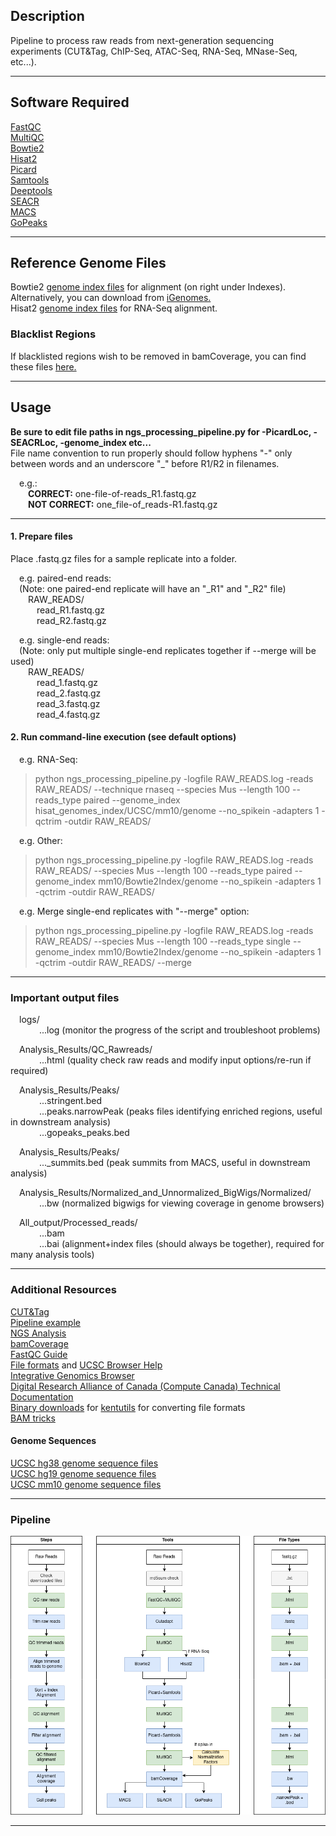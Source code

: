 ## Description  
Pipeline to process raw reads from next-generation sequencing experiments (CUT&Tag, ChIP-Seq, ATAC-Seq, RNA-Seq, MNase-Seq, etc...).  
___
## Software Required  
<a href="https://www.bioinformatics.babraham.ac.uk/projects/fastqc/">FastQC</a>  
<a href="https://multiqc.info/">MultiQC</a>  
<a href="http://bowtie-bio.sourceforge.net/bowtie2/index.shtml">Bowtie2</a>   
<a href="https://daehwankimlab.github.io/hisat2/">Hisat2</a>  
<a href="https://broadinstitute.github.io/picard/">Picard</a>  
<a href="http://www.htslib.org/">Samtools</a>  
<a href="https://deeptools.readthedocs.io/en/develop/">Deeptools</a>  
<a href="https://github.com/FredHutch/SEACR">SEACR</a>  
<a href="https://github.com/macs3-project/MACS">MACS</a>    
<a href="https://github.com/maxsonBraunLab/gopeaks">GoPeaks</a>  
___  
## Reference Genome Files  
Bowtie2 <a href="https://bowtie-bio.sourceforge.net/bowtie2/manual.shtml">genome index files</a>  for alignment (on right under Indexes). Alternatively, you can download from <a href="https://support.illumina.com/sequencing/sequencing_software/igenome.html">iGenomes.</a>  
Hisat2 <a href="https://daehwankimlab.github.io/hisat2/download/">genome index files</a> for RNA-Seq alignment.  

### Blacklist Regions  
If blacklisted regions wish to be removed in bamCoverage, you can find these files <a href="https://github.com/Boyle-Lab/Blacklist">here.</a>  
___  
## Usage  
<strong>Be sure to edit file paths in ngs_processing_pipeline.py for -PicardLoc, -SEACRLoc, -genome_index etc...</strong>  
File name convention to run properly should follow hyphens "-" only between words and an underscore "_" before R1/R2 in filenames.  

&emsp;e.g.:  
&emsp;&emsp;<strong>CORRECT:</strong> one-file-of-reads_R1.fastq.gz  
&emsp;&emsp;<strong>NOT CORRECT:</strong> one_file-of_reads-R1.fastq.gz  
___  
#### 1. Prepare files  
Place .fastq.gz files for a sample replicate into a folder.  

&emsp;e.g. paired-end reads:  
&emsp;(Note: one paired-end replicate will have an "_R1" and "_R2" file)  
&emsp;&emsp;RAW_READS/  
&emsp;&emsp;&emsp;read_R1.fastq.gz  
&emsp;&emsp;&emsp;read_R2.fastq.gz  

&emsp;e.g. single-end reads:  
&emsp;(Note: only put multiple single-end replicates together if --merge will be used)  
&emsp;&emsp;RAW_READS/  
&emsp;&emsp;&emsp;read_1.fastq.gz  
&emsp;&emsp;&emsp;read_2.fastq.gz  
&emsp;&emsp;&emsp;read_3.fastq.gz  
&emsp;&emsp;&emsp;read_4.fastq.gz 
  
#### 2. Run command-line execution (see default options)    
&emsp;e.g. RNA-Seq:  
> python ngs_processing_pipeline.py -logfile RAW_READS.log -reads RAW_READS/ --technique rnaseq --species Mus --length 100 --reads_type paired --genome_index hisat_genomes_index/UCSC/mm10/genome --no_spikein -adapters 1 -qctrim -outdir RAW_READS/  

&emsp;e.g. Other:  
> python ngs_processing_pipeline.py -logfile RAW_READS.log -reads RAW_READS/ --species Mus --length 100 --reads_type paired --genome_index mm10/Bowtie2Index/genome --no_spikein -adapters 1 -qctrim -outdir RAW_READS/   

&emsp;e.g. Merge single-end replicates with "--merge" option:  
> python ngs_processing_pipeline.py -logfile RAW_READS.log -reads RAW_READS/ --species Mus --length 100 --reads_type single --genome_index mm10/Bowtie2Index/genome --no_spikein -adapters 1 -qctrim -outdir RAW_READS/ --merge  
___ 
### Important output files  
&emsp;logs/  
&emsp;&emsp;&emsp;  ...log (monitor the progress of the script and troubleshoot problems)  
  
&emsp;Analysis_Results/QC_Rawreads/  
&emsp;&emsp;&emsp;  ...html (quality check raw reads and modify input options/re-run if required)  
  
&emsp;Analysis_Results/Peaks/  
&emsp;&emsp;&emsp; ...stringent.bed  
&emsp;&emsp;&emsp; ...peaks.narrowPeak (peaks files identifying enriched regions, useful in downstream analysis)  
&emsp;&emsp;&emsp; ...gopeaks_peaks.bed   
  
&emsp;Analysis_Results/Peaks/  
&emsp;&emsp;&emsp; ..._summits.bed (peak summits from MACS, useful in downstream analysis)  
  
&emsp;Analysis_Results/Normalized_and_Unnormalized_BigWigs/Normalized/  
&emsp;&emsp;&emsp; ...bw (normalized bigwigs for viewing coverage in genome browsers)  
  
&emsp;All_output/Processed_reads/  
&emsp;&emsp;&emsp; ...bam  
&emsp;&emsp;&emsp; ...bai  (alignment+index files (should always be together), required for many analysis tools)  
___
### Additional Resources  
<a href="https://www.nature.com/articles/s41467-019-09982-5">CUT&Tag</a>  
<a href="https://yezhengstat.github.io/CUTTag_tutorial/">Pipeline example</a>  
<a href="https://learn.gencore.bio.nyu.edu/">NGS Analysis</a>  
<a href="https://deeptools.readthedocs.io/en/develop/content/tools/bamCoverage.html">bamCoverage</a>  
<a href="https://hbctraining.github.io/Intro-to-rnaseq-hpc-salmon/lessons/qc_fastqc_assessment.html">FastQC Guide</a>  
<a href="https://www.genome.ucsc.edu/FAQ/FAQformat.html">File formats</a> and <a href="https://www.genome.ucsc.edu/FAQ/">UCSC Browser Help</a>  
<a href="https://igv.org/">Integrative Genomics Browser</a>  
<a href="https://docs.alliancecan.ca/wiki/Technical_documentation">Digital Research Alliance of Canada (Compute Canada) Technical Documentation</a>  
<a href="https://hgdownload.soe.ucsc.edu/admin/exe/">Binary downloads</a> for <a href="https://github.com/ucscGenomeBrowser/kent">kentutils</a> for converting file formats  
<a href="https://github.com/IARCbioinfo/BAM-tricks">BAM tricks</a>  

#### Genome Sequences  
<a href="https://hgdownload.soe.ucsc.edu/goldenPath/hg38/bigZips/">UCSC hg38 genome sequence files</a>  
<a href="https://hgdownload.soe.ucsc.edu/goldenPath/hg19/bigZips/">UCSC hg19 genome sequence files</a>  
<a href="https://hgdownload.soe.ucsc.edu/goldenPath/mm10/bigZips/">UCSC mm10 genome sequence files</a>  
___
### Pipeline  
<img src="ngs_pipeline.png" alt="Pipeline Process">    

___     
